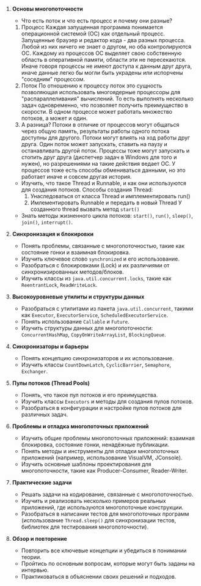 

1. **Основы многопоточности**
   
   - Что есть поток и что есть процесс и почему они разные?
    1. Процесс
       Каждая запущенная программа понимается операционной системой (ОС) как отдельный процесс. Запущенные браузер и редактор кода - два разных процесса. Любой из них ничего не знает о другом, но оба контролируются ОС. Каждому из процессов ОС выделяет свою собственную область в оперативной памяти, области эти не пересекаются. Иначе говоря процессы не имеют доступа к данным друг друга, иначе данные легко бы могли быть украдены или испорчены "соседним" процессом.
    2. Поток
       По отношению к процессу поток это сущность позволяющая использовать многоядерные процессоры для "распараллеливания" вычислений. То есть выполнять несколько задач одновременно, что позволяет получить преимущество в скорости. В одном процессе может работать множество потоков, а может и один.
    3. А разница?
       Потоки в отличие от процессов могут общаться через общую память, результаты работы одного потока доступны для другого. Потоки могут влиять на ход работы друг друга. Один поток может запускать, ставить на паузу и останавливать другой поток. Процессы тоже могут запускать и стопить друг друга (диспетчер задач в Windows для того и нужен), но разрешениями на такие действия ведает ОС. У процессов тоже есть способы обмениваться данными, но это работает иначе и совсем другая история.

   - Изучить, что такое Thread и Runnable, и как они используются для создания потоков.
     Способы создания Thread:
       1. Унаследоваться от класса Thread и имплементировать run()
       2. Имлементировать Runnable и передать в новый Thread
          У созданного thread вызвать метод `start()`
   - Знать методы жизненного цикла потоков: `start()`, `run()`, `sleep()`, `join()`, `interrupt()`.

2. **Синхронизация и блокировки**
    - Понять проблемы, связанные с многопоточностью, такие как состояние гонки и взаимная блокировка.
    - Изучить ключевое слово `synchronized` и его использование.
    - Разобраться с блокировками (Lock) и их различиями от синхронизированных методов/блоков.
    - Изучить классы из `java.util.concurrent.locks`, такие как `ReentrantLock`, `ReadWriteLock`.

3. **Высокоуровневые утилиты и структуры данных**
    - Разобраться с утилитами из пакета `java.util.concurrent`, такими как `Executor`, `ExecutorService`, `ScheduledExecutorService`.
    - Понять использование `Callable` и `Future`.
    - Изучить структуры данных для многопоточности: `ConcurrentHashMap`, `CopyOnWriteArrayList`, `BlockingQueue`.

4. **Синхронизаторы и барьеры**
    - Понять концепцию синхронизаторов и их использование.
    - Изучить классы `CountDownLatch`, `CyclicBarrier`, `Semaphore`, `Exchanger`.

5. **Пулы потоков (Thread Pools)**
    - Понять, что такое пул потоков и его преимущества.
    - Изучить классы `Executors` и методы для создания пулов потоков.
    - Разобраться в конфигурации и настройке пулов потоков для различных задач.

6. **Проблемы и отладка многопоточных приложений**
    - Изучить общие проблемы многопоточных приложений: взаимная блокировка, состояние гонки, ненадёжные публикации.
    - Понять методы и инструменты для отладки многопоточных приложений (например, использование VisualVM, JConsole).
    - Изучить основные шаблоны проектирования для многопоточности, такие как Producer-Consumer, Reader-Writer.

7. **Практические задачи**
    - Решать задачи на кодирование, связанные с многопоточностью.
    - Изучить и реализовать несколько примеров реальных приложений, где используются многопоточные конструкции.
    - Разобраться в написании тестов для многопоточных программ (использование `Thread.sleep()` для синхронизации тестов, библиотек для тестирования многопоточности).

8. **Обзор и повторение**
    - Повторить все ключевые концепции и убедиться в понимании теории.
    - Пройтись по основным вопросам, которые могут быть заданы на интервью.
    - Практиковаться в объяснении своих решений и подходов.